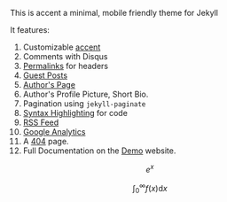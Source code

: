 ---
---

This is <span class="capsule">accent</span> a minimal, mobile friendly theme for <span class="capsule">Jekyll</span>

It features:

1. Customizable [accent](http://ankitsultana.me/accent/documentation.html)
2. Comments with Disqus
3. [Permalinks](http://ankitsultana.me/accent/testing.html) for headers
4. [Guest Posts](http://ankitsultana.me/accent/guest-posts.html)
5. [Author's Page](http://ankitsultana.me/accent/about)
6. Author's Profile Picture, Short Bio.
7. Pagination using `jekyll-paginate`
8. [Syntax Highlighting](http://ankitsultana.me/accent/documentation.html) for code
9. [RSS Feed](http://ankitsultana.me/accent/feed.xml)
10. [Google Analytics](http://ankitsultana.me/accent/documentation.html)
11. A [404](http://ankitsultana.me/accent/404.html) page.
12. Full Documentation on the [Demo](http://ankitsultana.me/accent) website.

$$e^{x}$$

$$\int_{0}^{\infty} f(x)\text{d}x$$
